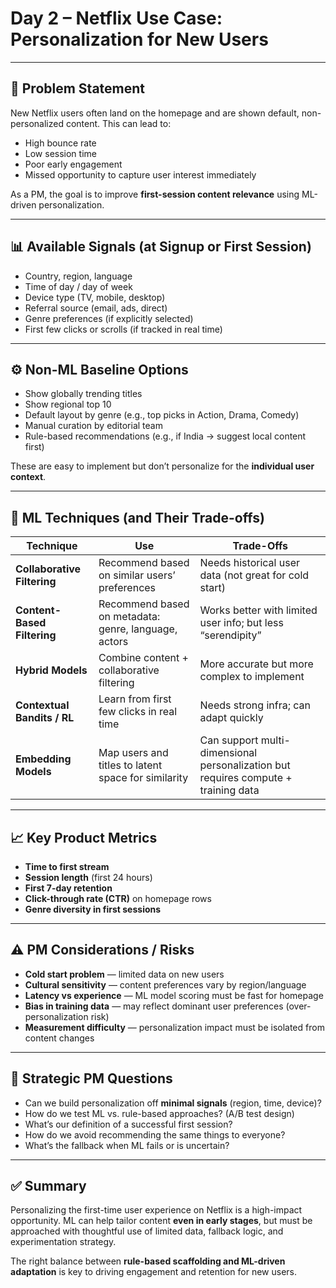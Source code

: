 # Day 2 – Netflix Use Case: Personalization for New Users

---

## 🎯 Problem Statement

New Netflix users often land on the homepage and are shown default, non-personalized content. This can lead to:
- High bounce rate
- Low session time
- Poor early engagement
- Missed opportunity to capture user interest immediately

As a PM, the goal is to improve **first-session content relevance** using ML-driven personalization.

---

## 📊 Available Signals (at Signup or First Session)

- Country, region, language
- Time of day / day of week
- Device type (TV, mobile, desktop)
- Referral source (email, ads, direct)
- Genre preferences (if explicitly selected)
- First few clicks or scrolls (if tracked in real time)

---

## ⚙️ Non-ML Baseline Options

- Show globally trending titles
- Show regional top 10
- Default layout by genre (e.g., top picks in Action, Drama, Comedy)
- Manual curation by editorial team
- Rule-based recommendations (e.g., if India → suggest local content first)

These are easy to implement but don’t personalize for the **individual user context**.

---

## 🤖 ML Techniques (and Their Trade-offs)

| Technique | Use | Trade-Offs |
|----------|-----|------------|
| **Collaborative Filtering** | Recommend based on similar users’ preferences | Needs historical user data (not great for cold start) |
| **Content-Based Filtering** | Recommend based on metadata: genre, language, actors | Works better with limited user info; but less “serendipity” |
| **Hybrid Models** | Combine content + collaborative filtering | More accurate but more complex to implement |
| **Contextual Bandits / RL** | Learn from first few clicks in real time | Needs strong infra; can adapt quickly |
| **Embedding Models** | Map users and titles to latent space for similarity | Can support multi-dimensional personalization but requires compute + training data

---

## 📈 Key Product Metrics

- **Time to first stream**
- **Session length** (first 24 hours)
- **First 7-day retention**
- **Click-through rate (CTR)** on homepage rows
- **Genre diversity in first sessions**

---

## ⚠️ PM Considerations / Risks

- **Cold start problem** — limited data on new users
- **Cultural sensitivity** — content preferences vary by region/language
- **Latency vs experience** — ML model scoring must be fast for homepage
- **Bias in training data** — may reflect dominant user preferences (over-personalization risk)
- **Measurement difficulty** — personalization impact must be isolated from content changes

---

## 🧠 Strategic PM Questions

- Can we build personalization off **minimal signals** (region, time, device)?
- How do we test ML vs. rule-based approaches? (A/B test design)
- What’s our definition of a successful first session?
- How do we avoid recommending the same things to everyone?
- What’s the fallback when ML fails or is uncertain?

---

## ✅ Summary

Personalizing the first-time user experience on Netflix is a high-impact opportunity. ML can help tailor content **even in early stages**, but must be approached with thoughtful use of limited data, fallback logic, and experimentation strategy.

The right balance between **rule-based scaffolding and ML-driven adaptation** is key to driving engagement and retention for new users.

